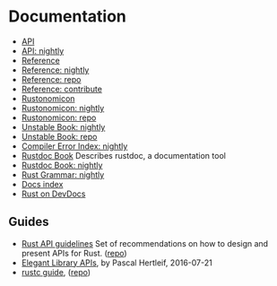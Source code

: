 # Documentation


- [API](https://doc.rust-lang.org/std/)
- [API: nightly](https://doc.rust-lang.org/nightly/std/)
- [Reference](https://doc.rust-lang.org/reference)
- [Reference: nightly](https://doc.rust-lang.org/nightly/reference)
- [Reference: repo](https://github.com/rust-lang-nursery/reference)
- [Reference: contribute](https://github.com/rust-lang-nursery/reference/issues/9)
- [Rustonomicon](https://doc.rust-lang.org/stable/nomicon)
- [Rustonomicon: nightly](https://doc.rust-lang.org/nightly/nomicon)
- [Rustonomicon: repo](https://github.com/rust-lang-nursery/nomicon)
- [Unstable Book: nightly](https://doc.rust-lang.org/nightly/unstable-book/)
- [Unstable Book: repo](https://github.com/rust-lang/rust/tree/master/src/doc/unstable-book)
- [Compiler Error Index: nightly](https://doc.rust-lang.org/nightly/error-index.html)
- [Rustdoc Book](https://doc.rust-lang.org/stable/rustdoc/)
  Describes rustdoc, a documentation tool
- [Rustdoc Book: nightly](https://doc.rust-lang.org/nightly/rustdoc/)
- [Rust Grammar: nightly](https://doc.rust-lang.org/nightly/grammar.html)
- [Docs index](https://doc.rust-lang.org/nightly/)
- [Rust on DevDocs](http://devdocs.io./rust/)


## Guides
- [Rust API guidelines](https://rust-lang-nursery.github.io/api-guidelines/)
  Set of recommendations on how to design and present APIs for Rust. 
  ([repo](https://github.com/rust-lang-nursery/api-guidelines))
- [Elegant Library APIs](https://deterministic.space/elegant-apis-in-rust.html),
  by Pascal Hertleif, 2016-07-21
- [rustc guide](https://rust-lang-nursery.github.io/rustc-guide/), 
([repo](https://github.com/rust-lang-nursery/rustc-guide))
